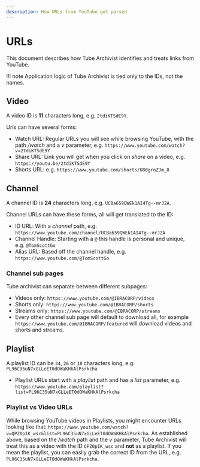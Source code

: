 ```yaml
---
description: How URLs from YouTube get parsed
---
```


# URLs
This document describes how Tube Archivist identifies and treats links from YouTube.

!!! note
    Application logic of Tube Archivist is tied only to the IDs, not the names.

## Video
A video ID is **11** characters long, e.g. `2tdiKTSdE9Y`.

Urls can have several forms:  

- Watch URL: Regular URLs you will see while browsing YouTube, with the path */watch* and a *v* parameter, e.g. `https://www.youtube.com/watch?v=2tdiKTSdE9Y`
- Share URL: Link you will get when you click on *share* on a video, e.g. `https://youtu.be/2tdiKTSdE9Y`
- Shorts URL: e.g. `https://www.youtube.com/shorts/U80grnZJm_8`

## Channel
A channel ID is **24** characters long, e.g. `UCBa659QWEk1AI4Tg--mrJ2A`.

Channel URLs can have these forms, all will get translated to the ID:

- ID URL: With a *channel* path, e.g. `https://www.youtube.com/channel/UCBa659QWEk1AI4Tg--mrJ2A`
- Channel Handle: Starting with a `@` this handle is personal and unique, e.g. `@TomScottGo`
- Alias URL: Based off the channel handle, e.g. `https://www.youtube.com/@TomScottGo`

### Channel sub pages
Tube archivist can separate between different subpages:

- Videos only: `https://www.youtube.com/@IBRACORP/videos`
- Shorts only: `https://www.youtube.com/@IBRACORP/shorts`
- Streams only: `https://www.youtube.com/@IBRACORP/streams`
- Every other channel sub page will default to download all, for example `https://www.youtube.com/@IBRACORP/featured` will download videos and shorts and streams.

## Playlist
A playlist ID can be `34`, `26` or `18` characters long, e.g. `PL96C35uN7xGLLeET0dOWaKHkAlPsrkcha`

- Playlist URLs start with a *playlist* path and has a *list* parameter, e.g. `https://www.youtube.com/playlist?list=PL96C35uN7xGLLeET0dOWaKHkAlPsrkcha`

### Playlist vs Video URLs
While browsing YouTube videos in Playlists, you might encounter URLs looking like that: `https://www.youtube.com/watch?v=QPZ0pIK_wsc&list=PL96C35uN7xGLLeET0dOWaKHkAlPsrkcha`. As established above, based on the */watch* path and the *v* parameter, Tube Archivist will treat this as a video with the ID `QPZ0pIK_wsc` and **not** as a playlist. If you mean the playlist, you can easily grab the correct ID from the URL, e.g. `PL96C35uN7xGLLeET0dOWaKHkAlPsrkcha`.
